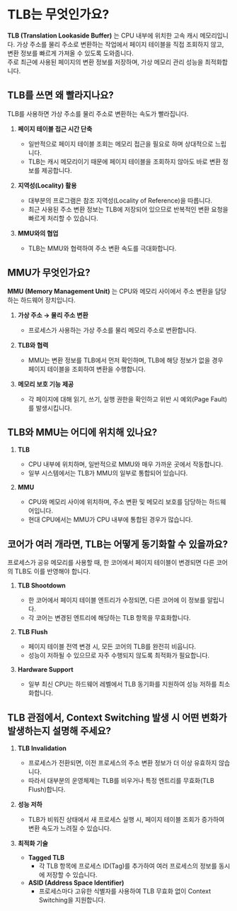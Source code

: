 # TLB는 무엇인가요?

**TLB (Translation Lookaside Buffer)** 는 CPU 내부에 위치한 고속 캐시 메모리입니다. 가상 주소를 물리 주소로 변환하는 작업에서 페이지 테이블을 직접 조회하지 않고, 변환 정보를 빠르게 가져올 수 있도록 도와줍니다.  
주로 최근에 사용된 페이지의 변환 정보를 저장하며, 가상 메모리 관리 성능을 최적화합니다.


## TLB를 쓰면 왜 빨라지나요?

TLB를 사용하면 가상 주소를 물리 주소로 변환하는 속도가 빨라집니다. 

1. **페이지 테이블 접근 시간 단축**
   - 일반적으로 페이지 테이블 조회는 메모리 접근을 필요로 하며 상대적으로 느립니다.
   - TLB는 캐시 메모리이기 때문에 페이지 테이블을 조회하지 않아도 바로 변환 정보를 제공합니다.

2. **지역성(Locality) 활용** 
   - 대부분의 프로그램은 참조 지역성(Locality of Reference)을 따릅니다.
   - 최근 사용된 주소 변환 정보는 TLB에 저장되어 있으므로 반복적인 변환 요청을 빠르게 처리할 수 있습니다.

3. **MMU와의 협업** 
   - TLB는 MMU와 협력하여 주소 변환 속도를 극대화합니다.

## MMU가 무엇인가요?

**MMU (Memory Management Unit)** 는 CPU와 메모리 사이에서 주소 변환을 담당하는 하드웨어 장치입니다. 

1. **가상 주소 → 물리 주소 변환**
   - 프로세스가 사용하는 가상 주소를 물리 메모리 주소로 변환합니다.

2. **TLB와 협력**  
   - MMU는 변환 정보를 TLB에서 먼저 확인하며, TLB에 해당 정보가 없을 경우 페이지 테이블을 조회하여 변환을 수행합니다.

3. **메모리 보호 기능 제공**
   - 각 페이지에 대해 읽기, 쓰기, 실행 권한을 확인하고 위반 시 예외(Page Fault)를 발생시킵니다.


## TLB와 MMU는 어디에 위치해 있나요?

1. **TLB**
   - CPU 내부에 위치하며, 일반적으로 MMU와 매우 가까운 곳에서 작동합니다.  
   - 일부 시스템에서는 TLB가 MMU의 일부로 통합되어 있습니다.

2. **MMU**
   - CPU와 메모리 사이에 위치하며, 주소 변환 및 메모리 보호를 담당하는 하드웨어입니다.  
   - 현대 CPU에서는 MMU가 CPU 내부에 통합된 경우가 많습니다.


## 코어가 여러 개라면, TLB는 어떻게 동기화할 수 있을까요?

프로세스가 공유 메모리를 사용할 때, 한 코어에서 페이지 테이블이 변경되면 다른 코어의 TLB도 이를 반영해야 합니다.

1. **TLB Shootdown**
   - 한 코어에서 페이지 테이블 엔트리가 수정되면, 다른 코어에 이 정보를 알립니다.
   - 각 코어는 변경된 엔트리에 해당하는 TLB 항목을 무효화합니다.

2. **TLB Flush**
   - 페이지 테이블 전역 변경 시, 모든 코어의 TLB를 완전히 비웁니다.
   - 성능이 저하될 수 있으므로 자주 수행되지 않도록 최적화가 필요합니다.

3. **Hardware Support**
   - 일부 최신 CPU는 하드웨어 레벨에서 TLB 동기화를 지원하여 성능 저하를 최소화합니다.


## TLB 관점에서, Context Switching 발생 시 어떤 변화가 발생하는지 설명해 주세요?

1. **TLB Invalidation**  
   - 프로세스가 전환되면, 이전 프로세스의 주소 변환 정보가 더 이상 유효하지 않습니다.
   - 따라서 대부분의 운영체제는 TLB를 비우거나 특정 엔트리를 무효화(TLB Flush)합니다.

2. **성능 저하**  
   - TLB가 비워진 상태에서 새 프로세스 실행 시, 페이지 테이블 조회가 증가하여 변환 속도가 느려질 수 있습니다.

3. **최적화 기술**
   - **Tagged TLB**  
     - 각 TLB 항목에 프로세스 ID(Tag)를 추가하여 여러 프로세스의 정보를 동시에 저장할 수 있습니다.
   - **ASID (Address Space Identifier)**  
     - 프로세스마다 고유한 식별자를 사용하여 TLB 무효화 없이 Context Switching을 지원합니다.
